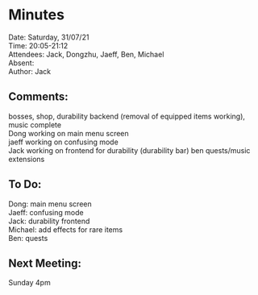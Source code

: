 # Minutes
Date: Saturday, 31/07/21\
Time: 20:05-21:12\
Attendees: Jack, Dongzhu, Jaeff, Ben, Michael\
Absent: \
Author: Jack

## Comments:
bosses, shop, durability backend (removal of equipped items working), music complete\
Dong working on main menu screen\
jaeff working on confusing mode\
Jack working on frontend for durability (durability bar)
ben quests/music extensions

## To Do:
Dong: main menu screen\
Jaeff: confusing mode\
Jack: durability frontend\
Michael: add effects for rare items\
Ben: quests

## Next Meeting:
Sunday 4pm
